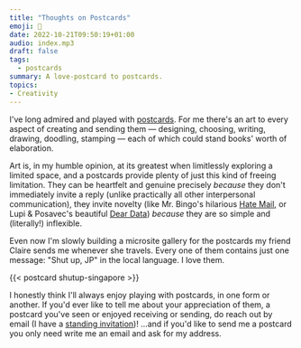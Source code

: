 ```yaml
---
title: "Thoughts on Postcards"
emoji: 📯
date: 2022-10-21T09:50:19+01:00
audio: index.mp3
draft: false
tags:
  - postcards
summary: A love-postcard to postcards.
topics:
- Creativity
---
```

I've long admired and played with [postcards](/tags/postcards). For me there's an art to every aspect of creating and sending them — designing, choosing, writing, drawing, doodling, stamping — each of which could stand books' worth of elaboration.

Art is, in my humble opinion, at its greatest when limitlessly exploring a limited space, and a postcards provide plenty of just this kind of freeing limitation. They can be heartfelt and genuine precisely _because_ they don't immediately invite a reply (unlike practically all other interpersonal communication), they invite novelty (like Mr. Bingo's hilarious [Hate Mail](https://mr.bingo/hate-mail-book/), or Lupi & Posavec's beautiful [Dear Data](https://www.dear-data.com/theproject)) _because_ they are so simple and (literally!) inflexible.

Even now I'm slowly building a microsite gallery for the postcards my friend Claire sends me whenever she travels. Every one of them contains just one message: "Shut up, JP" in the local language. I love them.

{{< postcard shutup-singapore >}}

I honestly think I'll always enjoy playing with postcards, in one form or another. If you'd ever like to tell me about your appreciation of them, a postcard you've seen or enjoyed receiving or sending, do reach out by email (I have a [standing invitation](/standing-invitation))! …and if you'd like to send me a postcard you only need write me an email and ask for my address.

